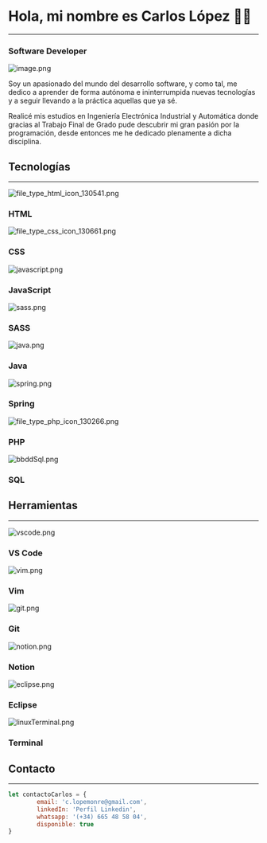 # Hola, mi nombre es Carlos López 👋🏾

---

### Software Developer

![image.png](Hola,%20mi%20nombre%20es%20Carlos%20Lo%CC%81pez%20%F0%9F%91%8B%F0%9F%8F%BE%20ee5f4011f1eb4e96871cf10e276a74f8/image.png)

Soy un apasionado del mundo del desarrollo software, y como tal, me dedico a aprender de forma autónoma e ininterrumpida nuevas tecnologías y a seguir llevando a la práctica aquellas que ya sé.

Realicé mis estudios en Ingeniería Electrónica Industrial y Automática donde gracias al Trabajo Final de Grado pude descubrir mi gran pasión por la programación, desde entonces me he dedicado plenamente a dicha disciplina.

## Tecnologías

---

![file_type_html_icon_130541.png](Hola,%20mi%20nombre%20es%20Carlos%20Lo%CC%81pez%20%F0%9F%91%8B%F0%9F%8F%BE%20ee5f4011f1eb4e96871cf10e276a74f8/file_type_html_icon_130541.png)

### HTML

![file_type_css_icon_130661.png](Hola,%20mi%20nombre%20es%20Carlos%20Lo%CC%81pez%20%F0%9F%91%8B%F0%9F%8F%BE%20ee5f4011f1eb4e96871cf10e276a74f8/file_type_css_icon_130661.png)

### CSS

![javascript.png](Hola,%20mi%20nombre%20es%20Carlos%20Lo%CC%81pez%20%F0%9F%91%8B%F0%9F%8F%BE%20ee5f4011f1eb4e96871cf10e276a74f8/javascript.png)

### JavaScript

![sass.png](Hola,%20mi%20nombre%20es%20Carlos%20Lo%CC%81pez%20%F0%9F%91%8B%F0%9F%8F%BE%20ee5f4011f1eb4e96871cf10e276a74f8/sass.png)

### SASS

![java.png](Hola,%20mi%20nombre%20es%20Carlos%20Lo%CC%81pez%20%F0%9F%91%8B%F0%9F%8F%BE%20ee5f4011f1eb4e96871cf10e276a74f8/java.png)

### Java

![spring.png](Hola,%20mi%20nombre%20es%20Carlos%20Lo%CC%81pez%20%F0%9F%91%8B%F0%9F%8F%BE%20ee5f4011f1eb4e96871cf10e276a74f8/spring.png)

### Spring

![file_type_php_icon_130266.png](Hola,%20mi%20nombre%20es%20Carlos%20Lo%CC%81pez%20%F0%9F%91%8B%F0%9F%8F%BE%20ee5f4011f1eb4e96871cf10e276a74f8/file_type_php_icon_130266.png)

### PHP

![bbddSql.png](Hola,%20mi%20nombre%20es%20Carlos%20Lo%CC%81pez%20%F0%9F%91%8B%F0%9F%8F%BE%20ee5f4011f1eb4e96871cf10e276a74f8/bbddSql.png)

### SQL

## Herramientas

---

![vscode.png](Hola,%20mi%20nombre%20es%20Carlos%20Lo%CC%81pez%20%F0%9F%91%8B%F0%9F%8F%BE%20ee5f4011f1eb4e96871cf10e276a74f8/vscode.png)

### VS Code

![vim.png](Hola,%20mi%20nombre%20es%20Carlos%20Lo%CC%81pez%20%F0%9F%91%8B%F0%9F%8F%BE%20ee5f4011f1eb4e96871cf10e276a74f8/vim.png)

### Vim

![git.png](Hola,%20mi%20nombre%20es%20Carlos%20Lo%CC%81pez%20%F0%9F%91%8B%F0%9F%8F%BE%20ee5f4011f1eb4e96871cf10e276a74f8/git.png)

### Git

![notion.png](Hola,%20mi%20nombre%20es%20Carlos%20Lo%CC%81pez%20%F0%9F%91%8B%F0%9F%8F%BE%20ee5f4011f1eb4e96871cf10e276a74f8/notion.png)

### Notion

![eclipse.png](Hola,%20mi%20nombre%20es%20Carlos%20Lo%CC%81pez%20%F0%9F%91%8B%F0%9F%8F%BE%20ee5f4011f1eb4e96871cf10e276a74f8/eclipse.png)

### Eclipse

![linuxTerminal.png](Hola,%20mi%20nombre%20es%20Carlos%20Lo%CC%81pez%20%F0%9F%91%8B%F0%9F%8F%BE%20ee5f4011f1eb4e96871cf10e276a74f8/linuxTerminal.png)

### Terminal

## Contacto

---

```jsx
let contactoCarlos = {
		email: 'c.lopemonre@gmail.com',
		linkedIn: 'Perfil Linkedin',
		whatsapp: '(+34) 665 48 58 04',
		disponible: true
}
```